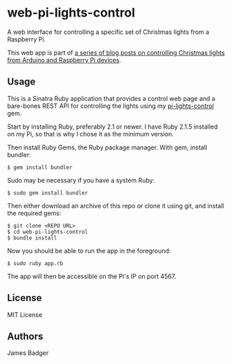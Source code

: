 # web-pi-lights-control

A web interface for controlling a specific set of Christmas lights from a Raspberry Pi.

This web app is part of [a series of blog posts on controlling Christmas lights from Arduino and Raspberry Pi devices](https://www.jamesbadger.ca/2016/11/04/arduino-christmas-lights-controller/).

## Usage

This is a Sinatra Ruby application that provides a control web page and a bare-bones REST API for controlling the lights using my [pi-lights-control](https://github.com/openfirmware/pi-lights-control) gem.

Start by installing Ruby, preferably 2.1 or newer. I have Ruby 2.1.5 installed on my Pi, so that is why I chose it as the minimum version.

Then install Ruby Gems, the Ruby package manager. With gem, install bundler:

    $ gem install bundler

Sudo may be necessary if you have a system Ruby:

    $ sudo gem install bundler

Then either download an archive of this repo or clone it using git, and install the required gems:

    $ git clone <REPO URL>
    $ cd web-pi-lights-control
    $ bundle install

Now you should be able to run the app in the foreground:

    $ sudo ruby app.rb

The app will then be accessible on the Pi's IP on port 4567.

## License

MIT License

## Authors

James Badger
